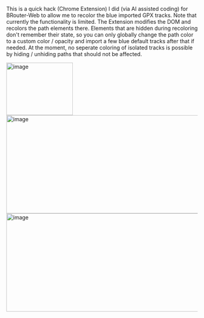 This is a quick hack (Chrome Extension) I did (via AI assisted coding) for BRouter-Web to allow me to recolor the blue imported GPX tracks.
Note that currently the functionality is limited. The Extension modifies the DOM and recolors the path elements there. Elements that are hidden during recoloring don't remember their state, so you can only globally change the path color to a custom color / opacity and import a few blue default tracks after that if needed.
At the moment, no seperate coloring of isolated tracks is possible by hiding / unhiding paths that should not be affected.

<img width="175" height="138" alt="image" src="https://github.com/user-attachments/assets/eb87b9ad-8b49-4078-b60f-fda01dcd50f3" />
<br>
<img width="525" height="258" alt="image" src="https://github.com/user-attachments/assets/78b0a5e5-39b9-4581-9e32-2a5319aa8328" />
<img width="525" height="258" alt="image" src="https://github.com/user-attachments/assets/ec9f087e-1288-414c-bd4c-37631ecfa640" />


